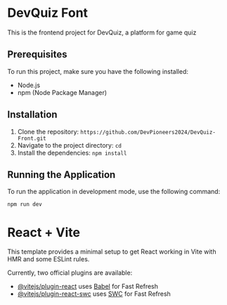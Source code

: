 # DevQuiz Font

This is the frontend project for DevQuiz, a platform for game quiz

## Prerequisites

To run this project, make sure you have the following installed:

- Node.js
- npm (Node Package Manager)

## Installation

1. Clone the repository: `https://github.com/DevPioneers2024/DevQuiz-Front.git`
2. Navigate to the project directory: `cd`
3. Install the dependencies: `npm install`

## Running the Application

To run the application in development mode, use the following command:

```
npm run dev
```

# React + Vite

This template provides a minimal setup to get React working in Vite with HMR and some ESLint rules.

Currently, two official plugins are available:

- [@vitejs/plugin-react](https://github.com/vitejs/vite-plugin-react/blob/main/packages/plugin-react/README.md) uses [Babel](https://babeljs.io/) for Fast Refresh
- [@vitejs/plugin-react-swc](https://github.com/vitejs/vite-plugin-react-swc) uses [SWC](https://swc.rs/) for Fast Refresh
